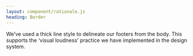 ```yaml
---
layout: component/rationale.js
heading: Border
---
```


We’ve used a thick line style to delineate our footers from the body. This supports the ‘visual loudness’ practice we have implemented in the design system.
